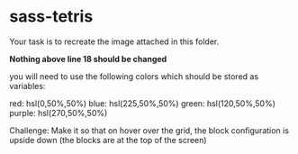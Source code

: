 # sass-tetris

Your task is to recreate the image attached in this folder. 

**Nothing above line 18 should be changed**

you will need to use the following colors which should be stored as variables:

red: hsl(0,50%,50%)
blue: hsl(225,50%,50%)
green: hsl(120,50%,50%)
purple: hsl(270,50%,50%)

Challenge: Make it so that on hover over the grid, the block configuration is upside down (the blocks are at the top of the screen)